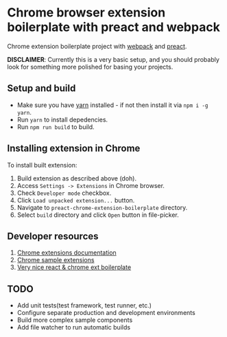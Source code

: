 # Chrome browser extension boilerplate with preact and webpack
Chrome extension boilerplate project with [webpack](https://webpack.js.org)
and [preact](https://preactjs.com).

**DISCLAIMER**: Currently this is a very basic setup, and you
should probably look for something more polished for basing your projects.

## Setup and build
- Make sure you have [yarn](https://yarnpkg.com/) installed -
  if not then install it via `npm i -g yarn`.
- Run `yarn` to install depedencies.
- Run `npm run build` to build.

## Installing extension in Chrome
To install built extension:
1. Build extension as described above (doh).
2. Access `Settings -> Extensions` in Chrome browser.
3. Check `Developer mode` checkbox.
4. Click `Load unpacked extension...` button.
5. Navigate to `preact-chrome-extension-boilerplate` directory.
6. Select `build` directory and click `Open` button in
   file-picker.

## Developer resources
1. [Chrome extensions documentation](https://developer.chrome.com/extensions)
2. [Chrome sample extensions](https://developer.chrome.com/extensions/samples)
3. [Very nice react & chrome ext boilerplate](https://github.com/jhen0409/react-chrome-extension-boilerplate)

## TODO
- Add unit tests(test framework, test runner, etc.)
- Configure separate production and development environments
- Build more complex sample components
- Add file watcher to run automatic builds

